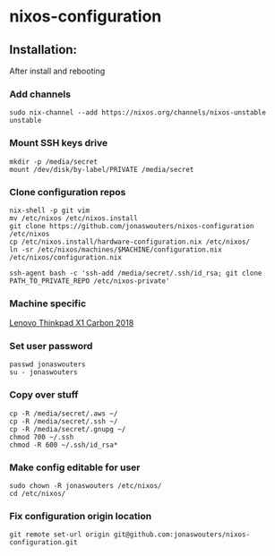# nixos-configuration

## Installation:

After install and rebooting

### Add channels

```
sudo nix-channel --add https://nixos.org/channels/nixos-unstable unstable
```

### Mount SSH keys drive

```
mkdir -p /media/secret
mount /dev/disk/by-label/PRIVATE /media/secret
```

### Clone configuration repos

```
nix-shell -p git vim
mv /etc/nixos /etc/nixos.install
git clone https://github.com/jonaswouters/nixos-configuration /etc/nixos
cp /etc/nixos.install/hardware-configuration.nix /etc/nixos/
ln -sr /etc/nixos/machines/$MACHINE/configuration.nix /etc/nixos/configuration.nix

ssh-agent bash -c 'ssh-add /media/secret/.ssh/id_rsa; git clone PATH_TO_PRIVATE_REPO /etc/nixos-private'

```

### Machine specific

[Lenovo Thinkpad X1 Carbon 2018](machines/jwx1carbon/README.md)

### Set user password

```
passwd jonaswouters
su - jonaswouters
```

### Copy over stuff

```
cp -R /media/secret/.aws ~/
cp -R /media/secret/.ssh ~/
cp -R /media/secret/.gnupg ~/
chmod 700 ~/.ssh
chmod -R 600 ~/.ssh/id_rsa*
```

### Make config editable for user

```
sudo chown -R jonaswouters /etc/nixos/
cd /etc/nixos/
```

### Fix configuration origin location

```
git remote set-url origin git@github.com:jonaswouters/nixos-configuration.git
```
